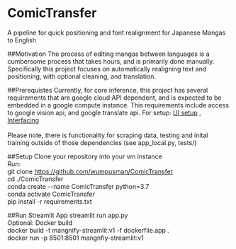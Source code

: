 # ComicTransfer
A pipeline for quick positioning and font realignment for Japanese Mangas to English

##Motivation
The process of editing mangas between languages is a cumbersome process 
that takes hours, and is primarily done manually.
Specifically this project focuses on automatically realigning text and positioning,
with optional cleaning, and translation.

##Prerequistes
Currently, for core inference, this project has several requirements that are google cloud API dependent, and is expected to
be embedded in a google compute instance. This requirements include access to google vision api, and google translate api. 
For setup: [UI setup](https://cloud.google.com/compute/docs/quickstart-linux) , 
[Interfacing](https://cloud.google.com/compute/docs/ssh-in-browser)
<br><br>
Please note, there is functionality for scraping data, testing and inital training outside of those
dependencies (see app_local.py, tests/)


##Setup
Clone your repository into your vm instance
<br>
<i>Run</i>:
<br>
git clone https://github.com/wumpusman/ComicTransfer
<br>
cd ./ComicTransfer
<br>
conda create --name ComicTransfer python=3.7
<br>
conda activate ComicTransfer
<br>
pip install -r requirements.txt
<br>

##Run Streamlit App
streamlit run app.py
<br>
Optional: Docker build
<br>
docker build -t mangnify-streamlit:v1 -f dockerfile.app .
<br>
docker run -p 8501:8501 mangnfiy-streamlit:v1